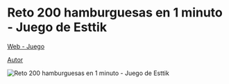 # Reto 200 hamburguesas en 1 minuto - Juego de Esttik
 
[Web - Juego](https://vivirenremoto.github.io/esttik_juego/)

[Autor](https://twitter.com/vivirenremoto)

![Reto 200 hamburguesas en 1 minuto - Juego de Esttik](https://vivirenremoto.github.io/esttik_juego/static/social.png)
